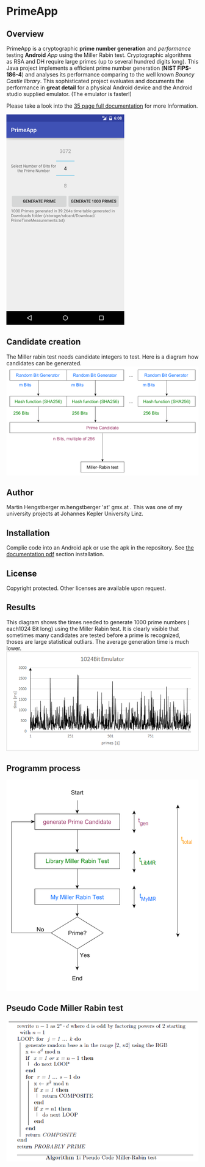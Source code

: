 # PrimeApp
## Overview
PrimeApp is a cryptographic **prime number generation** and _performance_ testing **Android** *App* using the Miller Rabin test.
Cryptographic algorithms as RSA and DH require large primes (up to several hundred digits long). This Java project implements a efficient prime number generation (**NIST FIPS-186-4**) and analyses its performance comparing to the well known _Bouncy Castle library_. This sophisticated project evaluates and documents the performance in **great detail** for a physical Android device and the Android studio supplied emulator. (The emulator is faster!)

Please take a look into the [35 page full documentation](https://github.com/hengxti/PrimeApp/blob/master/Prime_Generation_v2_Documentation.pdf) for more Information.

![Screenshot](https://github.com/hengxti/PrimeApp/blob/master/Screenshot_20160827-200837.png)

## Candidate creation
The Miller rabin test needs candidate integers to test. Here is a diagram how candidates can be generated.
![diagramm](https://github.com/hengxti/PrimeApp/blob/master/generation.png)

## Author
Martin Hengstberger m.hengstberger 'at' gmx.at . This was one of my university projects at Johannes Kepler University Linz.

## Installation 
Complie code into an Android apk or use the apk in the repository. See [the documentation pdf](https://github.com/hengxti/PrimeApp/blob/master/Prime_Generation_v2_Documentation.pdf) section installation.

## License 
Copyright protected. Other licenses are available upon request.

## Results
This diagram shows the times needed to generate 1000 prime numbers ( each1024 Bit long) using the Miller Rabin test. It is clearly visible that sometimes many candidates are tested before a prime is recognized, thoses are large statistical outliars. The average generation time is much lower. 
![results](https://github.com/hengxti/PrimeApp/blob/master/1024bitdata.png)

## Programm process
![process](https://github.com/hengxti/PrimeApp/blob/master/process.png)

## Pseudo Code Miller Rabin test
![peseudocode](https://github.com/hengxti/PrimeApp/blob/master/pseudocode.png)

